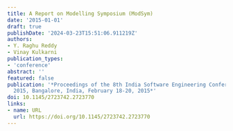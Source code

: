 ```yaml
---
title: A Report on Modelling Symposium (ModSym)
date: '2015-01-01'
draft: true
publishDate: '2024-03-23T15:51:06.911219Z'
authors:
- Y. Raghu Reddy
- Vinay Kulkarni
publication_types:
- 'conference'
abstract: ''
featured: false
publication: '*Proceedings of the 8th India Software Engineering Conference, ISEC
  2015, Bangalore, India, February 18-20, 2015*'
doi: 10.1145/2723742.2723770
links:
- name: URL
  url: https://doi.org/10.1145/2723742.2723770
---
```


